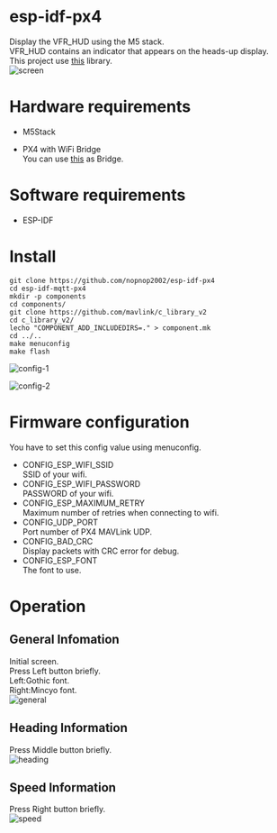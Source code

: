 # esp-idf-px4

Display the VFR_HUD using the M5 stack.   
VFR_HUD contains an indicator that appears on the heads-up display.   
This project use [this](https://github.com/mavlink/c_library_v2) library.   
![screen](https://user-images.githubusercontent.com/6020549/95003590-b118ac80-061b-11eb-914a-960be8d0ea9e.JPG)

# Hardware requirements   
- M5Stack   

- PX4 with WiFi Bridge   
You can use [this](https://github.com/dogmaphobic/mavesp8266) as Bridge.   

# Software requirements   
- ESP-IDF   

# Install
```
git clone https://github.com/nopnop2002/esp-idf-px4
cd esp-idf-mqtt-px4
mkdir -p components
cd components/
git clone https://github.com/mavlink/c_library_v2
cd c_library_v2/
lecho "COMPONENT_ADD_INCLUDEDIRS=." > component.mk
cd ../..
make menuconfig
make flash
```
![config-1](https://user-images.githubusercontent.com/6020549/95003113-b0c9e280-0616-11eb-8393-7b4c58f7b958.jpg)

![config-2](https://user-images.githubusercontent.com/6020549/95003115-b4f60000-0616-11eb-914d-1baa9494a65e.jpg)


# Firmware configuration
You have to set this config value using menuconfig.   

- CONFIG_ESP_WIFI_SSID   
SSID of your wifi.
- CONFIG_ESP_WIFI_PASSWORD   
PASSWORD of your wifi.
- CONFIG_ESP_MAXIMUM_RETRY   
Maximum number of retries when connecting to wifi.
- CONFIG_UDP_PORT   
Port number of PX4 MAVLink UDP.
- CONFIG_BAD_CRC   
Display packets with CRC error for debug.
- CONFIG_ESP_FONT   
The font to use.

# Operation

## General Infomation
Initial screen.   
Press Left button briefly.   
Left:Gothic font.   
Right:Mincyo font.   
![general](https://user-images.githubusercontent.com/6020549/95003118-ba534a80-0616-11eb-9d65-ecf0559e6e51.JPG)

## Heading Information
Press Middle button briefly.   
![heading](https://user-images.githubusercontent.com/6020549/95003119-bcb5a480-0616-11eb-86af-ea6cab5fd160.JPG)

## Speed Information
Press Right button briefly.   
![speed](https://user-images.githubusercontent.com/6020549/95003281-c0e2c180-0618-11eb-8d41-bd8693f762f6.JPG)

